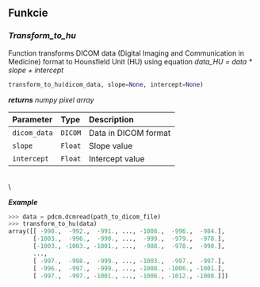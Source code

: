 ## **Funkcie**

### *Transform_to_hu*
Function transforms DICOM data (Digital Imaging and Communication in Medicine)
format to Hounsfield Unit (HU) using equation *data_HU* *=* *data * slope + intercept*

```python
transform_to_hu(dicom_data, slope=None, intercept=None)
```


***returns*** *numpy pixel array*

| **Parameter**        | **Type** | **Description**      |
| :------------------- | :------- | :------------------- |
| `dicom_data`         | `DICOM`  | Data in DICOM format |
| `slope`              | `Float`  | Slope value          |
| `intercept`          | `Float`  | Intercept value      |

\
\

***Example***
```python
>>> data = pdcm.dcmread(path_to_dicom_file)
>>> transform_to_hu(data)
array([[ -998.,  -992.,  -991., ..., -1008.,  -996.,  -984.],
       [-1003.,  -996.,  -990., ...,  -999.,  -979.,  -978.],
       [-1003., -1003., -1001., ...,  -988.,  -978.,  -990.],
       ...,
       [ -997.,  -998.,  -999., ..., -1003.,  -997.,  -997.],
       [ -996.,  -997.,  -999., ..., -1008., -1006., -1001.],
       [ -997.,  -997., -1001., ..., -1006., -1012., -1008.]])